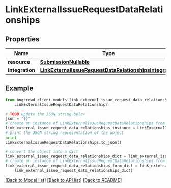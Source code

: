# LinkExternalIssueRequestDataRelationships


## Properties

Name | Type | Description | Notes
------------ | ------------- | ------------- | -------------
**resource** | [**SubmissionNullable**](SubmissionNullable.md) |  | 
**integration** | [**LinkExternalIssueRequestDataRelationshipsIntegration**](LinkExternalIssueRequestDataRelationshipsIntegration.md) |  | 

## Example

```python
from bugcrowd_client.models.link_external_issue_request_data_relationships import
    LinkExternalIssueRequestDataRelationships

# TODO update the JSON string below
json = "{}"
# create an instance of LinkExternalIssueRequestDataRelationships from a JSON string
link_external_issue_request_data_relationships_instance = LinkExternalIssueRequestDataRelationships.from_json(json)
# print the JSON string representation of the object
print
LinkExternalIssueRequestDataRelationships.to_json()

# convert the object into a dict
link_external_issue_request_data_relationships_dict = link_external_issue_request_data_relationships_instance.to_dict()
# create an instance of LinkExternalIssueRequestDataRelationships from a dict
link_external_issue_request_data_relationships_form_dict = link_external_issue_request_data_relationships.from_dict(
    link_external_issue_request_data_relationships_dict)
```
[[Back to Model list]](../README.md#documentation-for-models) [[Back to API list]](../README.md#documentation-for-api-endpoints) [[Back to README]](../README.md)


